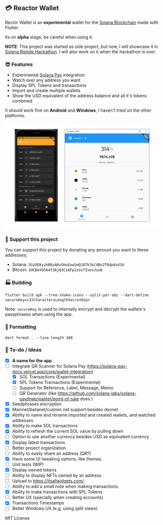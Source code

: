 ## 💳 Reactor Wallet

Rector Wallet is an **experimental** wallet for the [Solana Blockchain](https://solana.com) made with Flutter.

Its on **alpha** stage, be careful when using it.

**NOTE**: This project was started as side project, but now, I will showcase it in [Solana Riptide Hackathon](https://solana.com/riptide). I will also work on it when the hackathon is over.

### 😎 Features
- Experimental [Solana Pay](https://solanapay.com) integration
- Watch over any address you want
- Display SPL Tokens and transactions
- Import and create multiple wallets
- Show the USD equivalent of the address balance and all it's tokens combined

It should work fine on **Android** and **Windows**, I haven't tried on the other platforms.

![Example screenshot](screenshot.png)

### 🎉 Support this project
You can support this project by donating any amount you want to these addresses;

- Solana: `5GzDDXyzhB9zA8vSHuEow5mQJ6Tk3kC4Bn2T9dp6nX3U`
- Bitcoin: `1HCBeYD564Y3AjQ3Ci6Fp2zosfZvevJuu6`

### 🏭 Building
```
flutter build apk --tree-shake-icons --split-per-abi --dart-define secureKey=<32CharactersLengthSecretKey>
```

Note: `secureKey` is used to internally encrypt and decrypt the wallets's passphrases when using the app.

### 📝 Formatting
```
dart format . --line-length 100
```

### 🤔 To-do / Ideas
- [x] **A name for the app**
- [ ] Integrate QR Scanner for Solana Pay (https://solana-pay-docs.vercel.app/core/wallet-integration)
    - [x] SOL Transactions (Experimental)
    - [x] SPL Tokens Transactions (Experimental)
    - [ ] Support for Reference, Label, Message, Memo
    - [ ] QR Generator (like https://github.com/solana-labs/solana-pay/tree/master/point-of-sale does )
- [x] Seedphrases encryption
- [x] Mainnet/betanet/custom net support besides devnet
- [x] Ability to name and rename imported and created wallets, and watched addresses
- [x] Ability to make SOL transactions
- [x] Ability to refresh the current SOL value by pulling down
- [ ] Option to use another currency besides USD as equivalent currency
- [x] Display latest transactions
- [ ] Better project organization
- [ ] Ability to easily share an address (QR?)
- [x] Have some UI tweaking options, like themes.
- [ ] Unit tests (WIP)
- [x] Display owned tokens
- [ ] Ability to display NFTs owned by an address 
- [ ] Upload to https://itsallwidgets.com/
- [ ] Ability to add a small note when making transactions
- [x] Ability to make transactions with SPL Tokens
- [ ] Better UX (specially when creating accounts)
- [x] Transactions Timestamps
- [ ] Better Windows UX (e.g, using split views)

MIT License
